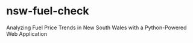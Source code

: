 # nsw-fuel-check
Analyzing Fuel Price Trends in New South Wales with a Python-Powered Web Application
